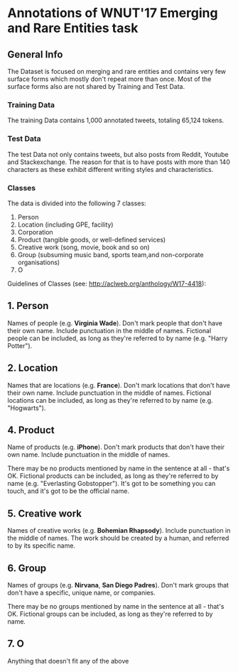 # Annotations of WNUT'17 Emerging and Rare Entities task

## General Info
The Dataset is focused on merging  and rare entities and contains very few surface forms which mostly don't repeat more than once. Most of the surface forms also are not shared by Training and Test Data.

### Training Data
The training Data contains 1,000  annotated tweets, totaling 65,124 tokens.

### Test Data
The test Data not only contains tweets, but also posts from Reddit, Youtube and Stackexchange. The reason for that is to have posts with more than 140 characters as these exhibit different writing styles and characteristics.

### Classes
The data is divided into the following 7 classes:

1. Person
2. Location (including GPE, facility)
3. Corporation 
4. Product (tangible goods, or well-defined services)
5. Creative work (song, movie, book and so on)
6. Group (subsuming music band, sports team,and non-corporate organisations)
7. O

Guidelines of Classes (see: http://aclweb.org/anthology/W17-4418): 

## 1. Person

Names of people (e.g. **Virginia Wade**). Don't mark people that don't have their own name. Include punctuation in the middle of names. Fictional people can be included, as long as they're referred to by name (e.g. "Harry Potter").


## 2. Location 

Names that are locations (e.g. **France**). Don't mark locations that don't have their own name. Include punctuation in the middle of names. Fictional locations can be included, as long as they're referred to by name (e.g. "Hogwarts").


## 4. Product

Name of products (e.g. **iPhone**). Don't mark products that don't have their own name. Include punctuation in the middle of names.

There may be no products mentioned by name in the sentence at all - that's OK. Fictional products can be included, as long as they're referred to by name (e.g. "Everlasting Gobstopper"). It's got to be something you can touch, and it's got to be the official name.


## 5. Creative work

Names of creative works (e.g. **Bohemian Rhapsody**). Include punctuation in the middle of names. The work should be created by a human, and referred to by its specific name.



## 6. Group

Names of groups (e.g. **Nirvana**, **San Diego Padres**). Don't mark groups that don't have a specific, unique name, or companies.

There may be no groups mentioned by name in the sentence at all - that's OK. Fictional groups can be included, as long as they're referred to by name.


## 7. O

Anything that doesn't fit any of the above


